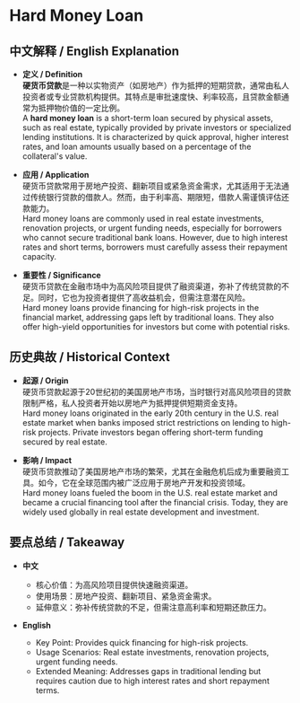# Hard Money Loan

## 中文解释 / English Explanation

* **定义 / Definition**  
  **硬货币贷款**是一种以实物资产（如房地产）作为抵押的短期贷款，通常由私人投资者或专业贷款机构提供。其特点是审批速度快、利率较高，且贷款金额通常为抵押物价值的一定比例。  
  A **hard money loan** is a short-term loan secured by physical assets, such as real estate, typically provided by private investors or specialized lending institutions. It is characterized by quick approval, higher interest rates, and loan amounts usually based on a percentage of the collateral's value.

* **应用 / Application**  
  硬货币贷款常用于房地产投资、翻新项目或紧急资金需求，尤其适用于无法通过传统银行贷款的借款人。然而，由于利率高、期限短，借款人需谨慎评估还款能力。  
  Hard money loans are commonly used in real estate investments, renovation projects, or urgent funding needs, especially for borrowers who cannot secure traditional bank loans. However, due to high interest rates and short terms, borrowers must carefully assess their repayment capacity.

* **重要性 / Significance**  
  硬货币贷款在金融市场中为高风险项目提供了融资渠道，弥补了传统贷款的不足。同时，它也为投资者提供了高收益机会，但需注意潜在风险。  
  Hard money loans provide financing for high-risk projects in the financial market, addressing gaps left by traditional loans. They also offer high-yield opportunities for investors but come with potential risks.

## 历史典故 / Historical Context

* **起源 / Origin**  
  硬货币贷款起源于20世纪初的美国房地产市场，当时银行对高风险项目的贷款限制严格，私人投资者开始以房地产为抵押提供短期资金支持。  
  Hard money loans originated in the early 20th century in the U.S. real estate market when banks imposed strict restrictions on lending to high-risk projects. Private investors began offering short-term funding secured by real estate.

* **影响 / Impact**  
  硬货币贷款推动了美国房地产市场的繁荣，尤其在金融危机后成为重要融资工具。如今，它在全球范围内被广泛应用于房地产开发和投资领域。  
  Hard money loans fueled the boom in the U.S. real estate market and became a crucial financing tool after the financial crisis. Today, they are widely used globally in real estate development and investment.

## 要点总结 / Takeaway

* **中文**  
  - 核心价值：为高风险项目提供快速融资渠道。  
  - 使用场景：房地产投资、翻新项目、紧急资金需求。  
  - 延伸意义：弥补传统贷款的不足，但需注意高利率和短期还款压力。

* **English**  
  - Key Point: Provides quick financing for high-risk projects.  
  - Usage Scenarios: Real estate investments, renovation projects, urgent funding needs.  
  - Extended Meaning: Addresses gaps in traditional lending but requires caution due to high interest rates and short repayment terms.